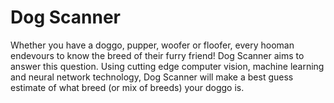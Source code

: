 # Dog Scanner

Whether you have a doggo, pupper, woofer or floofer, every hooman endevours to know the breed of their furry friend! Dog Scanner aims to answer this question. Using cutting edge computer vision, machine learning and neural network technology, Dog Scanner will make a best guess estimate of what breed (or mix of breeds) your doggo is.

